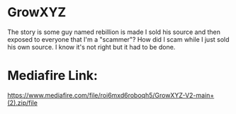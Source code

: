 # GrowXYZ
The story is some guy named rebillion is made I sold his source and then exposed to everyone that I'm a "scammer"? How did I scam while I just sold his own source. I know it's not right but it had to be done.

# Mediafire Link:
https://www.mediafire.com/file/roi6mxd6roboqh5/GrowXYZ-V2-main+(2).zip/file
